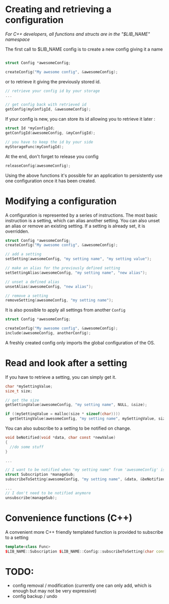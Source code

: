 # Creating and retrieving a configuration

*For C++ developers, all functions and structs are in the "$LIB_NAME" namespace*

The first call to $LIB_NAME config is to create a new config giving it a name
```c

struct Config *awesomeConfig;

createConfig("My awesome config", &awesomeConfig);
```
or to retrieve it giving the previously stored id.

```c
// retrieve your config id by your storage
...

// get config back with retrieved id
getConfig(myConfigId, &awesomeConfig);
```
If your config is new, you can store its id allowing you to retrieve it later :
```c
struct Id *myConfigId;
getConfigId(awesomeConfig, &myConfigId);

// you have to keep the id by your side
myStorageFunc(myConfigId);
```

At the end, don't forget to release you config

```c
releaseConfig(awesomeConfig);
```

Using the above functions it's possible for an application to persistently use one configuration once it has been created.

# Modifying a configuration

A configuration is represented by a series of instructions.
The most basic instruction is a setting, which can alias another setting.
You can also unset an alias or remove an existing setting.
If a setting is already set, it is overridden.
```c
struct Config *awesomeConfig;
createConfig("My awesome config", &awesomeConfig);

// add a setting
setSetting(awesomeConfig, "my setting name", "my setting value");

// make an alias for the previously defined setting
setSettingAlias(awesomeConfig, "my setting name", "new alias");

// unset a defined alias
unsetAlias(awesomeConfig, "new alias");

// remove a setting
removeSetting(awesomeConfig, "my setting name");
```

It is also possible to apply all settings from another `Config`

```c
struct Config *awesomeConfig;

createConfig("My awesome config", &awesomeConfig);
include(awesomeConfig, anotherConfig);
```

A freshly created config only imports the global configuration of the OS.

# Read and look after a setting

If you have to retrieve a setting, you can simply get it.
```c
char *mySettingValue;
size_t size;

// get the size
getSettingValue(awesomeConfig, "my setting name", NULL, &size);

if ((mySettingValue = malloc(size * sizeof(char))))
  getSettingValue(awesomeConfig, "my setting name", mySettingValue, size);
```

You can also subscribe to a setting to be notified on change.

```c
void beNotified(void *data, char const *newValue)
{
  //do some stuff
}

...

// I want to be notified when "my setting name" from 'awesomeConfig' is modified
struct Subscription *manageSub;
subscribeToSetting(awesomeConfig, "my setting name", &data, &beNotified, &manageSub);

...
// I don't need to be notified anymore
unsubscribe(manageSub);
```

# Convenience functions (C++)

A convenient more C++ friendly templated function is provided to subscribe to a setting
```cpp
template<class Func>
$LIB_NAME::Subscription $LIB_NAME::Config::subscribeToSetting(char const *name, Func &&func);
```
# TODO:
- config removal / modification (currently one can only add, which is enough but may not be very expressive)
- config backup / undo
